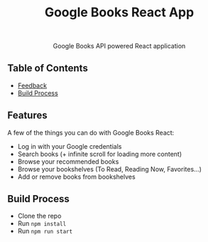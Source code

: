 <h1 align="center"> Google Books React App </h1> <br>

<p align="center">
  Google Books API powered React application
</p>

## Table of Contents

- [Feedback](#feedback)
- [Build Process](#build-process)

## Features

A few of the things you can do with Google Books React:

* Log in with your Google credentials
* Search books (+ infinite scroll for loading more content)
* Browse your recommended books
* Browse your bookshelves (To Read, Reading Now, Favorites...)
* Add or remove books from bookshelves

## Build Process

- Clone the repo
- Run `npm install`
- Run `npm run start`
